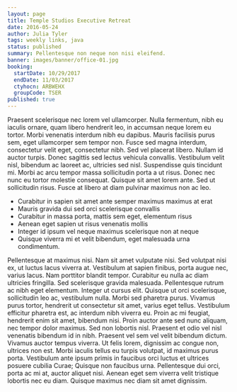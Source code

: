 ```yaml
---
layout: page
title: Temple Studios Executive Retreat
date: 2016-05-24
author: Julia Tyler
tags: weekly links, java
status: published
summary: Pellentesque non neque non nisi eleifend.
banner: images/banner/office-01.jpg
booking:
  startDate: 10/29/2017
  endDate: 11/03/2017
  ctyhocn: ARBWEHX
  groupCode: TSER
published: true
---
```

Praesent scelerisque nec lorem vel ullamcorper. Nulla fermentum, nibh eu iaculis ornare, quam libero hendrerit leo, in accumsan neque lorem eu tortor. Morbi venenatis interdum nibh eu dapibus. Mauris facilisis purus sem, eget ullamcorper sem tempor non. Fusce sed magna interdum, consectetur velit eget, consectetur nibh. Sed vel placerat libero. Nullam id auctor turpis. Donec sagittis sed lectus vehicula convallis. Vestibulum velit nisl, bibendum ac laoreet ac, ultricies sed nisl. Suspendisse quis tincidunt mi. Morbi ac arcu tempor massa sollicitudin porta a ut risus. Donec nec nunc eu tortor molestie consequat. Quisque sit amet lorem ante. Sed ut sollicitudin risus. Fusce at libero at diam pulvinar maximus non ac leo.

* Curabitur in sapien sit amet ante semper maximus maximus at erat
* Mauris gravida dui sed orci scelerisque convallis
* Curabitur in massa porta, mattis sem eget, elementum risus
* Aenean eget sapien ut risus venenatis mollis
* Integer id ipsum vel neque maximus scelerisque non at neque
* Quisque viverra mi et velit bibendum, eget malesuada urna condimentum.

Pellentesque at maximus nisi. Nam sit amet vulputate nisi. Sed volutpat nisi ex, ut luctus lacus viverra at. Vestibulum at sapien finibus, porta augue nec, varius lacus. Nam porttitor blandit tempor. Curabitur eu nulla ac diam ultricies fringilla. Sed scelerisque gravida malesuada. Pellentesque rutrum ac nibh eget elementum. Integer ut cursus elit. Quisque ut orci scelerisque, sollicitudin leo ac, vestibulum nulla. Morbi sed pharetra purus. Vivamus purus tortor, hendrerit ut consectetur sit amet, varius eget tellus. Vestibulum efficitur pharetra est, ac interdum nibh viverra eu.
Proin ac mi feugiat, hendrerit enim sit amet, bibendum nisi. Proin auctor ante sed nunc aliquam, nec tempor dolor maximus. Sed non lobortis nisl. Praesent et odio vel nisl venenatis bibendum id in nibh. Praesent vel sem vel velit bibendum dictum. Vivamus auctor tempus viverra. Ut felis lorem, dignissim ac congue non, ultrices non est. Morbi iaculis tellus eu turpis volutpat, id maximus purus porta. Vestibulum ante ipsum primis in faucibus orci luctus et ultrices posuere cubilia Curae; Quisque non faucibus urna. Pellentesque dui orci, porta ac mi at, auctor aliquet nisi. Aenean eget sem viverra velit tristique lobortis nec eu diam. Quisque maximus nec diam sit amet dignissim.
